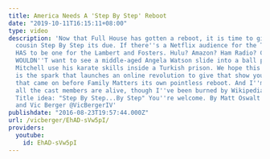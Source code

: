 ```yaml
---
title: America Needs A 'Step By Step' Reboot
date: "2019-10-11T16:15:11+08:00"
type: video
description: 'Now that Full House has gotten a reboot, it is time to give its distant
  cousin Step By Step its due. If there''s a Netflix audience for the Tanners, there
  HAS to be one for the Lambert and Fosters. Hulu? Amazon? Ham Radio? Come on, who
  WOULDN''T want to see a middle-aged Angela Watson slide into a ball pit or Sasha
  Mitchell use his karate skills inside a Turkish prison. We hope this reimagining
  is the spark that launches an online revolution to give that show you vaguely remember
  that came on before Family Matters its own pointless reboot. And I''m pretty sure
  all the cast members are alive, though I''ve been burned by Wikipedia before. New
  Title idea: "Step By Step...By Step" You''re welcome. By Matt Oswalt @MattOswaltVA
  and Vic Berger @VicBergerIV'
publishdate: "2016-08-23T19:57:44.000Z"
url: /vicberger/EhAD-sVw5pI/
providers:
  youtube:
    id: EhAD-sVw5pI
---
```

